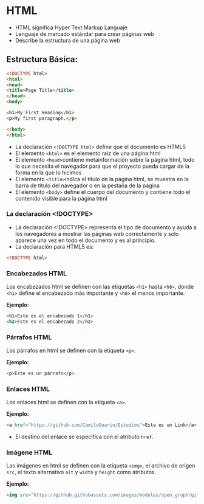 # HTML
- HTML significa Hyper Text Markup Languaje
- Lenguaje de marcado estándar para crear páginas web
- Describe la estructura de una página web
## Estructura Básica:
```html
<!DOCTYPE html>
<html>
<head>
<title>Page Title</title>
</head>
<body>

<h1>My First Heading</h1>
<p>My first paragraph.</p>

</body>
</html>
```
- La declaración ```<!DOCTYPE html>``` define que el documento es HTML5
- El elemento ```<html>``` es el elemento raíz de una página html
- El elemento ```<head>```contiene metainformación sobre la página html, todo lo que necesita el navegador para que el proyecto pueda cargar de la forma en la que lo hicimos
- El elemento ```<title>```indica el título de la página html, se muestra en la barra de título del navegador o en la pestaña de la página
- El elemento ```<body>``` define el cuerpo del documento y contiene todo el contenido visible para la página html
### La declaración <!DOCTYPE>
* La declaración <!DOCTYPE> representa el tipo de documento y ayuda a los navegadores a mostrar las páginas web correctamente y solo aparece una vez en todo el documento y es al principio.
* La declaración para HTML5 es:
```html
<!DOCTYPE html>
```

### Encabezados HTML
Los encabezados html se definen con las etiquetas ```<h1>``` hasta ```<h6>```, donde ```<h1>``` define el encabezado más importante y ```<h6>``` el menos importante.

**Ejemplo:**
  ```html
  <h1>Este es el encabezado 1</h1>
  <h2>Este es el encabezado 2</h2>
  ```
### Párrafos HTML
Los párrafos en html se definen con la etiqueta ```<p>```.

**Ejemplo:**
  ```html
  <p>Este es un párrafo</p>
  ```
### Enlaces HTML
Los enlaces html se definen con la etiqueta ```<a>```.

**Ejemplo:**
  ```html
  <a href="https://github.com/CamiloGuarin/Estudios">Este es un Link</a>
  ```
- El destino del enlace se especifíca con el atributo ```href```.
### Imágene HTML
Las imágenes en html se definen con la etiqueta ```<img>```, el archivo de origen ```src```, el texto alternativo ```alt``` y ```width``` y ```height``` como atributos.

**Ejemplo:**
```html
<img src="https://github.githubassets.com/images/modules/open_graph/github-octocat.png" alt="github.com" width="120" height="170">

